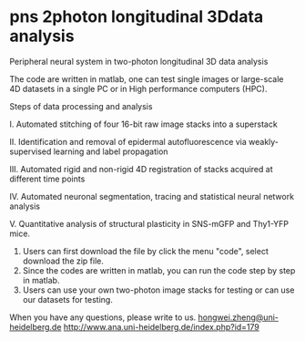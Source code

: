 # pns 2photon longitudinal 3Ddata analysis
Peripheral neural system in two-photon longitudinal 3D data analysis


The code are written in matlab, one can test single images or large-scale 4D datasets in a single PC or in High performance computers (HPC).


Steps of data processing and analysis

I. Automated stitching of four 16-bit raw image stacks into a superstack

II. Identification and removal of epidermal autofluorescence via weakly-supervised learning and label propagation 

III. Automated rigid and non-rigid 4D registration of stacks acquired at different time points

IV. Automated neuronal segmentation, tracing and statistical neural network analysis

V. Quantitative analysis of structural plasticity in SNS-mGFP and Thy1-YFP mice.

1. Users can first download the file by click the menu "code", select download the zip file.
2. Since the codes are written in matlab, you can run the code step by step in matlab.
3. Users can use your own two-photon image stacks for testing or can use our datasets for testing.


When you have any questions, please write to us.
hongwei.zheng@uni-heidelberg.de
http://www.ana.uni-heidelberg.de/index.php?id=179
